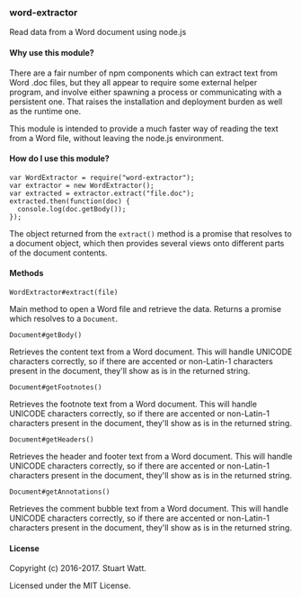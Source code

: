 ### word-extractor

Read data from a Word document using node.js


#### Why use this module?

There are a fair number of npm components which can extract text from Word .doc files, but they all appear to require some external helper program, and involve either spawning a process or communicating with a persistent one. That raises the installation and deployment burden as well as the runtime one.

This module is intended to provide a much faster way of reading the text from a Word file, without leaving the node.js environment.


#### How do I use this module?

    var WordExtractor = require("word-extractor");
    var extractor = new WordExtractor();
    var extracted = extractor.extract("file.doc");
    extracted.then(function(doc) {
      console.log(doc.getBody());
    });

The object returned from the `extract()` method is a promise that resolves to a document object, which then provides several views onto different parts of the document contents.


#### Methods

`WordExtractor#extract(file)`

Main method to open a Word file and retrieve the data. Returns a promise which resolves to a `Document`.

`Document#getBody()`

Retrieves the content text from a Word document. This will handle UNICODE characters correctly, so if there are accented or non-Latin-1 characters present in the document, they'll show as is in the returned string.

`Document#getFootnotes()`

Retrieves the footnote text from a Word document. This will handle UNICODE characters correctly, so if there are accented or non-Latin-1 characters present in the document, they'll show as is in the returned string.

`Document#getHeaders()`

Retrieves the header and footer text from a Word document. This will handle UNICODE characters correctly, so if there are accented or non-Latin-1 characters present in the document, they'll show as is in the returned string.

`Document#getAnnotations()`

Retrieves the comment bubble text from a Word document. This will handle UNICODE characters correctly, so if there are accented or non-Latin-1 characters present in the document, they'll show as is in the returned string.


#### License

Copyright (c) 2016-2017. Stuart Watt.

Licensed under the MIT License.
